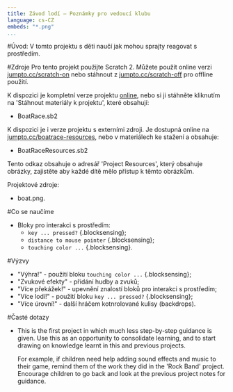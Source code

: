 ```yaml
---
title: Závod lodí — Poznámky pro vedoucí klubu
language: cs-CZ
embeds: "*.png"
...
```


#Úvod:
V tomto projektu s děti naučí jak mohou sprajty reagovat s prostředím.

#Zdroje
Pro tento projekt použijte Scratch 2. Můžete použít online verzi [jumpto.cc/scratch-on](http://jumpto.cc/scratch-on) nebo stáhnout z [jumpto.cc/scratch-off](http://jumpto.cc/scratch-off) pro offline použití.

K dispozici je kompletní verze projektu <a href="http://scratch.mit.edu/projects/63957956/#editor">online</a>, nebo si ji stáhněte kliknutím na 'Stáhnout materiály k projektu', které obsahují:

+ BoatRace.sb2

K dispozici je i verze projektu s externími zdroji. Je dostupná online na [jumpto.cc/boatrace-resources](http://jumpto.cc/boatrace-resources), nebo v materiálech ke stažení a obsahuje:

+ BoatRaceResources.sb2 

Tento odkaz obsahuje o adresář  'Project Resources', který obsahuje obrázky, zajistěte aby každé dítě mělo přístup k těmto obrázkům.

Projektové zdroje:
+ boat.png.

#Co se naučíme
+ Bloky pro interakci s prostředím:
	+ `key ... pressed?` {.blocksensing};
	+ `distance to mouse pointer` {.blocksensing};
	+ `touching color ...` {.blocksensing}.

#Výzvy
+ "Výhra!" - použití bloku `touching color ...` {.blocksensing};
+ "Zvukové efekty" - přidání hudby a zvuků;
+ "Více překážek!" - upevnění znalostí bloků pro interakci s prostředím;
+ "Více lodí!" - použití bloku `key ... pressed?` {.blocksensing};
+ "Více úrovní!" - další hráčem kotnrolované kulisy (backdrops).

#Časté dotazy
+ This is the first project in which much less step-by-step guidance is given. Use this as an opportunity to consolidate learning, and to start drawing on knowledge learnt in this and previous projects. 

	For example, if children need help adding sound effects and music to their game, remind them of the work they did in the 'Rock Band' project. Encourage children to go back and look at the previous project notes for guidance.
